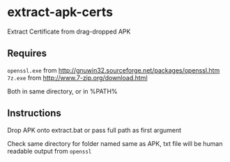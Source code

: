# extract-apk-certs
Extract Certificate from drag-dropped APK

## Requires

`openssl.exe` from http://gnuwin32.sourceforge.net/packages/openssl.htm<br />
`7z.exe` from http://www.7-zip.org/download.html

Both in same directory, or in %PATH%

## Instructions

Drop APK onto extract.bat or pass full path as first argument

Check same directory for folder named same as APK, txt file will be human readable output from `openssl`
